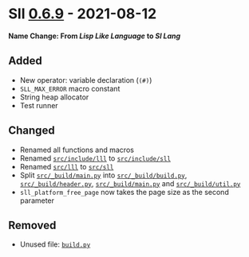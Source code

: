 # Sll [0.6.9] - 2021-08-12

**Name Change: From *Lisp Like Language* to *Sl Lang***

## Added

- New operator: variable declaration (`(#)`)
- `SLL_MAX_ERROR` macro constant
- String heap allocator
- Test runner

## Changed

- Renamed all functions and macros
- Renamed [`src/include/lll`][0.6.8/src/include/lll] to [`src/include/sll`][0.6.9/src/include/sll]
- Renamed [`src/lll`][0.6.8/src/lll] to [`src/sll`][0.6.9/src/sll]
- Split [`src/_build/main.py`][0.6.8/src/_build/main.py] into [`src/_build/build.py`][0.6.9/src/_build/build.py], [`src/_build/header.py`][0.6.9/src/_build/header.py], [`src/_build/main.py`][0.6.9/src/_build/main.py] and [`src/_build/util.py`][0.6.9/src/_build/util.py]
- `sll_platform_free_page` now takes the page size as the second parameter

## Removed

- Unused file: [`build.py`][0.6.8/build.py]

[0.6.9]: https://github.com/sl-lang/sll/compare/lll-v0.6.8...sll-v0.6.9
[0.6.9/src/_build/build.py]: https://github.com/sl-lang/sll/blob/sll-v0.6.9/src/_build/build.py
[0.6.9/src/_build/header.py]: https://github.com/sl-lang/sll/blob/sll-v0.6.9/src/_build/header.py
[0.6.9/src/_build/main.py]: https://github.com/sl-lang/sll/blob/sll-v0.6.9/src/_build/main.py
[0.6.9/src/_build/util.py]: https://github.com/sl-lang/sll/blob/sll-v0.6.9/src/_build/util.py
[0.6.9/src/include/sll]: https://github.com/sl-lang/sll/blob/sll-v0.6.9/src/include/sll
[0.6.9/src/sll]: https://github.com/sl-lang/sll/blob/sll-v0.6.9/src/sll
[0.6.8/build.py]: https://github.com/sl-lang/sll/blob/sll-v0.6.8/build.py
[0.6.8/src/_build/main.py]: https://github.com/sl-lang/sll/blob/sll-v0.6.8/src/_build/main.py
[0.6.8/src/include/lll]: https://github.com/sl-lang/sll/blob/sll-v0.6.8/src/include/lll
[0.6.8/src/lll]: https://github.com/sl-lang/sll/blob/sll-v0.6.8/src/lll
